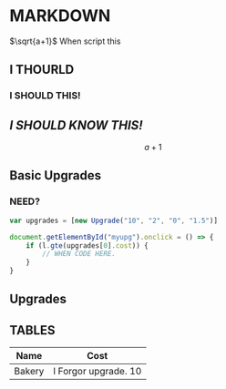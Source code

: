 # MARKDOWN
$\sqrt{a+1}$ When script this

## I THOURLD
### I SHOULD THIS!
*I SHOULD KNOW THIS!*
----------
$$
a + 1
$$

## Basic Upgrades
### NEED?
```javascript
var upgrades = [new Upgrade("10", "2", "0", "1.5")]

document.getElementById("myupg").onclick = () => {
    if (l.gte(upgrades[0].cost)) {
        // WHEN CODE HERE.
    }
}
```
## Upgrades
## TABLES
| Name | Cost |
|------|------|
| Bakery | I Forgor upgrade. $10$ |